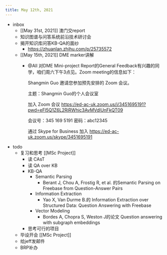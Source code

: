 ```yaml
---
title: May 12th, 2021
---
```


- inbox
	- [[May 31st, 2021]] 澳门交report
	- 知识图谱与问答系统前沿技术研讨会
	- 揭开知识库问答KB-QA的面纱
		- https://zhuanlan.zhihu.com/p/25735572
	- [[May 15th, 2021]] DME marker讲解
		- @All
		  对DME Mini-project Report的General Feedback有兴趣的同学，咱们周六下午3点见。Zoom meeting的信息如下：
		  
		  Shangmin Guo 邀请您参加预先安排的 Zoom 会议。
		  
		  主题：Shangmin Guo的个人会议室
		  
		  加入 Zoom 会议
		  https://ed-ac-uk.zoom.us/j/3451695191?pwd=eFl5Q1Z6L2RiRWhic3AvMVdlUnFkQT09
		  
		  会议号：345 169 5191
		  密码：abc12345
		  
		  通过 Skype for Business 加入
		  https://ed-ac-uk.zoom.us/skype/3451695191
- todo
	- 复习和思考 [[MSc Project]]
		- 读 CAsT
		- 读 QA over KB
		- KB-QA
			- Semantic Parsing
				- Berant J, Chou A, Frostig R, et al. 的Semantic Parsing on Freebase from Question-Answer Pairs
			- Information Extraction
				- Yao X, Van Durme B.的 Information Extraction over Structured Data: Question Answering with Freebase
			- Vector Modeling
				- Bordes A, Chopra S, Weston J的论文 Question answering with subgraph embeddings
		- 思考可行的项目
	- 毕设开会 [[MSc Project]]
	- 给jeff发邮件
	- BRP补办